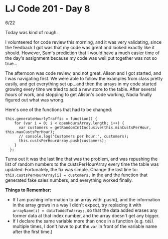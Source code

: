 # LJ Code 201 - Day 8
6/22

Today was kind of rough. 

I volunteered for code review this morning, and it was very validating, since the feedback I got was that my code was great and looked exactly like it should. However, Sam's prediction that I would have a much easier time of the day's assignment because my code was well put together was not so true...

The afternoon was code review, and not great. Alison and I got started, and I was navigating first. We were able to follow the examples from class pretty easily, and get everything set up...and then the arrays in my code started growing every time we tried to add a new store to the table. After several *hours* of work, and stopping to get Alison's code working, Nadia finally figured out what was wrong.

Here's one of the functions that had to be changed: 
```
this.generateHourlyTraffic = function() {
    for (var i = 0; i < openHoursArray.length; i++) {
      var customers = getRandomIntInclusive(this.minCustsPerHour, this.maxCustsPerHour);
      // console.log('Customers per hour:', customers);
      this.custsPerHourArray.push(customers);
    }
  };
  ```
  
Turns out it was the last line that was the problem, and was repushing the list of random numbers to the custsPerHourArray every time the table was updated. Fortunately, the fix was simple. Change the last line to:
```      this.custsPerHourArray[i] = customers;``` in the and the function that generated fake sales numbers, and everything worked finally.

**Things to Remember:**

* If I am pushing information to an array with .push(), and the information in the array grows in a way I didn't expect, try replacing it with ```arrayName[i] = dataToAddToArray;```, so that the data added erases any former data at that index number, and the array doesn't get any bigger.
* If I declare the same variable more than once in a function (e.g. ```tdEl``` multiple times, I don't have to put the ```var``` in front of the variable name after the first time.)